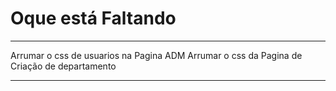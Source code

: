 # Oque está Faltando
---------------------------
Arrumar o css de usuarios na Pagina ADM
Arrumar o css da Pagina de Criação de departamento

----------------------------